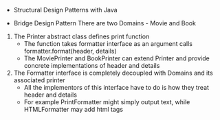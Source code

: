 * Structural Design Patterns with Java

* Bridge Design Pattern
There are two Domains - Movie and Book
1. The Printer abstract class defines print function
    - The function takes formatter interface as an argument calls formatter.format(header, details)
    - The MoviePrinter and BookPrinter can extend Printer and provide concrete implementations of header and details
2. The Formatter interface is completely decoupled with Domains and its associated printer
    - All the implementors of this interface have to do is how they treat header and details
    - For example PrintFormatter might simply output text, while HTMLFormatter may add html tags